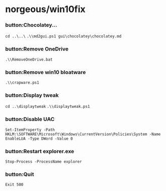 # norgeous/win10fix

### button:Chocolatey...
`cd ..\..\`
`.\\md2gui.ps1 gui\chocolatey\chocolatey.md`
### button:Remove OneDrive
`.\\RemoveOneDrive.bat`
### button:Remove win10 bloatware
`.\\crapware.ps1`
### button:Display tweak
`cd ..\displaytweak`
`.\\displaytweak.ps1`
### button:Disable UAC
`Set-ItemProperty -Path HKLM:\SOFTWARE\Microsoft\Windows\CurrentVersion\Policies\System -Name EnableLUA -Type DWord -Value 0`
### button:Restart explorer.exe
`Stop-Process -ProcessName explorer`
### button:Quit
`Exit 500`
